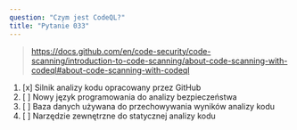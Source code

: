 ```yaml
---
question: "Czym jest CodeQL?"
title: "Pytanie 033"
---
```


> https://docs.github.com/en/code-security/code-scanning/introduction-to-code-scanning/about-code-scanning-with-codeql#about-code-scanning-with-codeql
1. [x] Silnik analizy kodu opracowany przez GitHub
1. [ ] Nowy język programowania do analizy bezpieczeństwa
1. [ ] Baza danych używana do przechowywania wyników analizy kodu
1. [ ] Narzędzie zewnętrzne do statycznej analizy kodu
